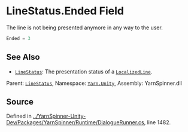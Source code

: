 # LineStatus.Ended Field

The line is not being presented anymore in any way to the user.


```csharp
Ended = 3
```



## See Also
* [`LineStatus`](/api/csharp/yarn.unity/linestatus.md): 
The presentation status of a [`LocalizedLine`](/api/csharp/yarn.unity/localizedline.md).

<div class="class-metadata">

Parent: [`LineStatus`](/api/csharp/yarn.unity/linestatus.md), Namespace: [`Yarn.Unity`](/api/csharp/yarn.unity/README.md), Assembly: YarnSpinner.dll
</div>

## Source
Defined in [../YarnSpinner-Unity-Dev/Packages/YarnSpinner/Runtime/DialogueRunner.cs](https://github.com/YarnSpinnerTool/YarnSpinner-Unity//blob/develop/Runtime/DialogueRunner.cs#L1482), line 1482.
